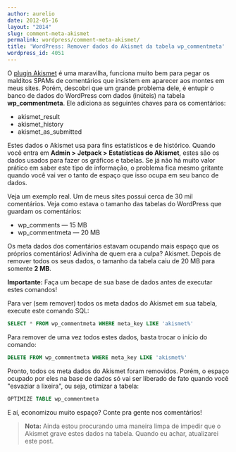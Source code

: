 ```yaml
---
author: aurelio
date: 2012-05-16
layout: "2014"
slug: comment-meta-akismet
permalink: wordpress/comment-meta-akismet/
title: 'WordPress: Remover dados do Akismet da tabela wp_commentmeta'
wordpress_id: 4051
---
```


O [plugin Akismet](http://akismet.com/) é uma maravilha, funciona muito bem para pegar os malditos SPAMs de comentários que insistem em aparecer aos montes em meus sites. Porém, descobri que um grande problema dele, é entupir o banco de dados do WordPress com dados (inúteis) na tabela **wp_commentmeta**. Ele adiciona as seguintes chaves para os comentários:

  * akismet_result
  * akismet_history
  * akismet\_as_submitted

Estes dados o Akismet usa para fins estatísticos e de histórico. Quando você entra em **Admin > Jetpack > Estatísticas do Akismet**, estes são os dados usados para fazer os gráficos e tabelas. Se já não há muito valor prático em saber este tipo de informação, o problema fica mesmo gritante quando você vai ver o tanto de espaço que isso ocupa em seu banco de dados.

Veja um exemplo real. Um de meus sites possui cerca de 30 mil comentários. Veja como estava o tamanho das tabelas do WordPress que guardam os comentários:

  * wp_comments — 15 MB
  * wp_commentmeta — 20 MB

Os meta dados dos comentários estavam ocupando mais espaço que os próprios comentários! Adivinha de quem era a culpa? Akismet. Depois de remover todos os seus dados, o tamanho da tabela caiu de 20 MB para somente **2 MB**.

<p class="warning">
<strong>Importante:</strong> Faça um becape de sua base de dados antes de executar estes comandos!
</p>

Para ver (sem remover) todos os meta dados do Akismet em sua tabela, execute este comando SQL:

```sql
SELECT * FROM wp_commentmeta WHERE meta_key LIKE 'akismet%'
```

Para remover de uma vez todos estes dados, basta trocar o início do comando:

```sql
DELETE FROM wp_commentmeta WHERE meta_key LIKE 'akismet%'
```

Pronto, todos os meta dados do Akismet foram removidos. Porém, o espaço ocupado por eles na base de dados só vai ser liberado de fato quando você "esvaziar a lixeira", ou seja, otimizar a tabela:

```sql
OPTIMIZE TABLE wp_commentmeta
```

E aí, economizou muito espaço? Conte pra gente nos comentários!

> **Nota:** Ainda estou procurando uma maneira limpa de impedir que o Akismet grave estes dados na tabela. Quando eu achar, atualizarei este post.

